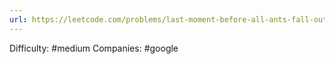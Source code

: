 ```yaml
---
url: https://leetcode.com/problems/last-moment-before-all-ants-fall-out-of-a-plank
---
```


Difficulty: #medium
Companies: #google